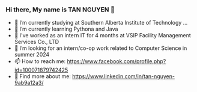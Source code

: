### Hi there, My name is TAN NGUYEN 👋
- 🔭 I’m currently studying at Southern Alberta Institute of Technology ...
- 🌱 I’m currently learning Pythona and Java
- 👯 I've worked as an intern IT for 4 months at VSIP Facility Management Services Co., LTD
- 🤔 I’m looking for an intern/co-op work related to Computer Science in summer 2024
- 📫 How to reach me: https://www.facebook.com/profile.php?id=100071879742425
- 💬 Find more about me: https://www.linkedin.com/in/tan-nguyen-9ab9a12a3/

